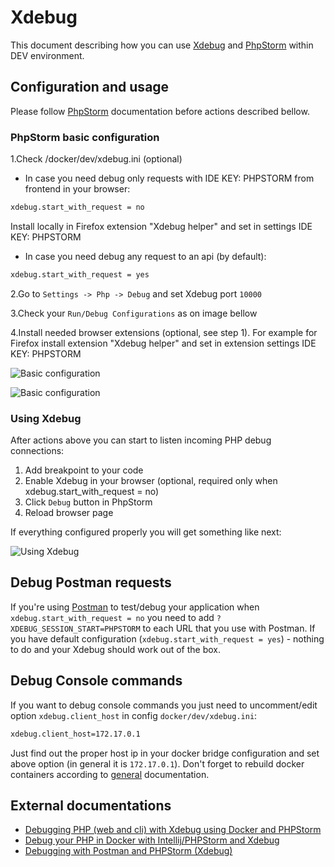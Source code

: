 # Xdebug

This document describing how you can use [Xdebug](https://xdebug.org/) and [PhpStorm](https://www.jetbrains.com/phpstorm/) within DEV environment.

## Configuration and usage

Please follow [PhpStorm](phpstorm.md) documentation before actions described bellow.

### PhpStorm basic configuration

1.Check /docker/dev/xdebug.ini (optional)

* In case you need debug only requests with IDE KEY: PHPSTORM from frontend in your browser:

```bash
xdebug.start_with_request = no
```

Install locally in Firefox extension "Xdebug helper" and set in settings IDE KEY: PHPSTORM

* In case you need debug any request to an api (by default):

```bash
xdebug.start_with_request = yes
```

2.Go to `Settings -> Php -> Debug` and set Xdebug port `10000`

3.Check your `Run/Debug Configurations` as on image bellow

4.Install needed browser extensions (optional, see step 1). For example for Firefox install extension "Xdebug helper" and set in extension settings IDE KEY: PHPSTORM

![Basic configuration](images/xdebug\_01.png)

![Basic configuration](images/phpstorm\_05.png)

### Using Xdebug

After actions above you can start to listen incoming PHP debug connections:

1. Add breakpoint to your code
2. Enable Xdebug in your browser (optional, required only when xdebug.start\_with\_request = no)
3. Click `Debug` button in PhpStorm
4. Reload browser page

If everything configured properly you will get something like next:

![Using Xdebug](images/xdebug\_02.png)

## Debug Postman requests

If you're using [Postman](https://www.getpostman.com/) to test/debug your application when `xdebug.start_with_request = no` you need to add `?XDEBUG_SESSION_START=PHPSTORM` to each URL that you use with Postman. If you have default configuration (`xdebug.start_with_request = yes`) - nothing to do and your Xdebug should work out of the box.

## Debug Console commands

If you want to debug console commands you just need to uncomment/edit option `xdebug.client_host` in config `docker/dev/xdebug.ini`:

```bash
xdebug.client_host=172.17.0.1
```

Just find out the proper host ip in your docker bridge configuration and set above option (in general it is `172.17.0.1`). Don't forget to rebuild docker containers according to [general](../) documentation.

## External documentations

* [Debugging PHP (web and cli) with Xdebug using Docker and PHPStorm](https://thecodingmachine.io/configuring-xdebug-phpstorm-docker)
* [Debug your PHP in Docker with Intellij/PHPStorm and Xdebug](https://gist.github.com/jehaby/61a89b15571b4bceee2417106e80240d)
* [Debugging with Postman and PHPStorm (Xdebug)](https://www.thinkbean.com/drupal-development-blog/debugging-postman-and-phpstorm-xdebug)
